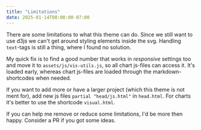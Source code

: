 ```yaml
---
title: "Limitations"
date: 2025-01-14T08:00:00-07:00
---
```


There are some limitations to what this theme can do. 
Since we still want to use d3js we can't get around styling elements inside the svg. 
Handling `text`-tags is still a thing, where I found no solution.

My quick fix is to find a good number that works in *responsive* settings too and
move it to `assets/js/vis-utils.js`, so all chart js-files can access it. It's loaded
early, whereas chart js-files are loaded through the markdown-shortcodes when needed.

If you want to add more or have a larger project (which this theme is not ment for), 
add new js files `partial "head/js.html"` in `head.html`. For charts it's better to 
use the shortcode `visual.html`.

If you can help me remove or reduce some limitations, I'd be more then happy.
Consider a PR if you got some ideas.
